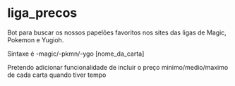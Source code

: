 # liga_precos

Bot para buscar os nossos papelões favoritos nos sites das ligas de Magic, Pokemon e Yugioh.

Sintaxe é -magic/-pkmn/-ygo [nome_da_carta]

Pretendo adicionar funcionalidade de incluir o preço minimo/medio/maximo de cada carta quando tiver tempo
